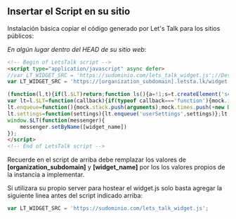 ## Insertar el Script en su sitio

Instalación básica copiar el código generado por Let's Talk para los sitios públicos:

*En algún lugar dentro del HEAD de su sitio web*:
```html
<!-- Begin of LetsTalk script -->
<script type="application/javascript" async defer>
//var LT_WIDGET_SRC = 'https://sudominio.com/lets_talk_widget.js';//Descomentar si el js se encuetra en un servidor externo  
var LT_WIDGET_SRC = 'https://[organization_subdomain].letsta.lk/widget.js';//Descomentar si el js se encuetra en nuestro server 

(function(l,t){if(l.$LT)return;function ls(){a=!1;s=t.createElement('script');s.type='text/javascript';s.src=LT_WIDGET_SRC;s.async=!0;s.defer=!0;k=document.getElementsByTagName('script')[0];k.parentNode.insertBefore(s,k)}
var lt=l.$LT=function(callback){if(typeof callback==='function'){mock.initCallBack=callback}}
lt.enqueue=function(){mock.stack.push(arguments);mock.times.push(+new Date)}
lt.settings=function(settings){lt.enqueue('userSettings',settings)};lt.chatMetadata=function(getMetadata){if(typeof getMetadata==='function'){lt.enqueue('metadata',getMetadata())}};lt.setByName=function(name){mock.name=name};var mock=lt._={name:!1,initCallBack:!1,stack:[],times:[+new Date],};if(t.body){ls()}else{if(l.attachEvent){l.attachEvent('onload',ls)}else{l.addEventListener('load',ls,!1)}}})(window,document);
window.$LT(function(messenger){
    messenger.setByName([widget_name])
});
</script>
<!-- End of LetsTalk script -->
```

Recuerde en el script de arriba debe remplazar los valores de
**[organization_subdomain]** y **[widget_name]** por los los valores propios de la instancia a implementar.

Si utilizara su propio server para hostear el widget.js solo basta agregar la siguiente linea antes del script indicado arriba:

```javascript
var LT_WIDGET_SRC = 'https://sudominio.com/lets_talk_widget.js';
```
